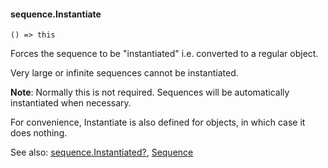 #### sequence.Instantiate

``` suneido
() => this
```

Forces the sequence to be "instantiated" i.e. converted to a regular object.

Very large or infinite sequences cannot be instantiated.

**Note**: Normally this is not required. Sequences will be automatically instantiated when necessary.

For convenience, Instantiate is also defined for objects, in which case it does nothing.

See also: [sequence.Instantiated?](<sequence.Instantiated?.md>), [Sequence](<../../Basic Data Types/Sequence.md>)